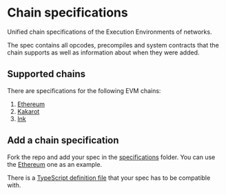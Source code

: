 # Chain specifications
Unified chain specifications of the Execution Environments of networks.

The spec contains all opcodes, precompiles and system contracts that the chain supports as well as information about when they were added.

## Supported chains

There are specifications for the following EVM chains:
1. [Ethereum](./specifications/ethereum.json)
2. [Kakarot](./specifications/kakarot.json)
3. [Ink](./specifications/ink.json)

## Add a chain specification

Fork the repo and add your spec in the [specifications](./specifications/) folder. You can use the [Ethereum](./specifications/ethereum.json) one as an example.

There is a [TypeScript definition file](./spec.d.ts) that your spec has to be compatible with.
